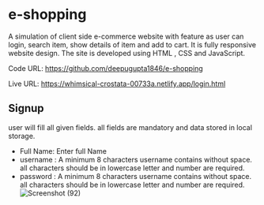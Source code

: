 # e-shopping

A simulation of client side e-commerce website with feature as user can login, search item, show details of item and add to cart.
It is fully responsive website design. The site is developed using HTML , CSS and JavaScript.

Code URL: https://github.com/deepugupta1846/e-shopping

Live URL: https://whimsical-crostata-00733a.netlify.app/login.html

## Signup 
 user will fill all given fields. all fields are mandatory and data stored in local storage.
 - Full Name: Enter full Name 
 - username : A minimum 8 characters username contains without space. all characters should be in lowercase letter and number are required.
 - password : A minimum 8 characters username contains without space. all characters should be in lowercase letter and number are required.
 ![Screenshot (92)](https://user-images.githubusercontent.com/69181889/181349424-b9d9f2a2-e9df-4cfb-b106-ade56487d6fa.png)
